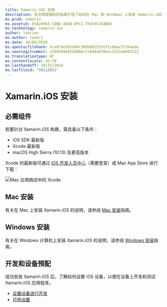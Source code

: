 ```yaml
---
title: Xamarin.iOS 安装
description: 本文档链接到的指南介绍了如何在 Mac 和 Windows 上安装 Xamarin.iOS 以及如何预配设备进行测试。
ms.prod: xamarin
ms.assetid: E5A29963-C8BD-465B-BFC1-7FAC9CC64BD3
ms.technology: xamarin-ios
author: lobrien
ms.author: laobri
ms.date: 10/05/2018
ms.openlocfilehash: 5ce074e3659d4c380bd02537ef2cb8ac5734aede
ms.sourcegitcommit: e268fd44422d0bbc7c944a678e2cc633a0493122
ms.translationtype: HT
ms.contentlocale: zh-CN
ms.lasthandoff: 10/25/2018
ms.locfileid: "50112021"
---
```

# <a name="xamarinios-installation"></a>Xamarin.iOS 安装

## <a name="required-components"></a>必需组件

若要针对 Xamarin.iOS 构建，需具备以下条件：

- iOS SDK 最新版
- Xcode 最新版
- macOS High Sierra (10.13) 及更高版本

Xcode 的最新版可通过 [iOS 开发人员中心](https://developer.apple.com/devcenter/ios/index.action#downloads)（需要登录）或 Mac App Store 进行下载：

![](images/xcode.png "Mac 应用商店中的 Xcode")

## <a name="mac-installation"></a>Mac 安装

有关在 Mac 上安装 Xamarin.iOS 的说明，请参阅 [Mac 安装](https://docs.microsoft.com/visualstudio/mac/installation)指南。


## <a name="windows-installation"></a>Windows 安装

有关在 Windows 计算机上安装 Xamarin.iOS 的说明，请参阅 [Windows 安装](~/ios/get-started/installation/windows/index.md)指南。

## <a name="development-and-device-provisioning"></a>开发和设备预配

成功安装 Xamarin.iOS 后，了解如何设置 iOS 设备，以便在设备上开发和测试 Xamarin.iOS 应用程序。

* [设置设备进行开发](device-provisioning/index.md)
* [可用设置](~/ios/get-started/installation/device-provisioning/free-provisioning.md)
